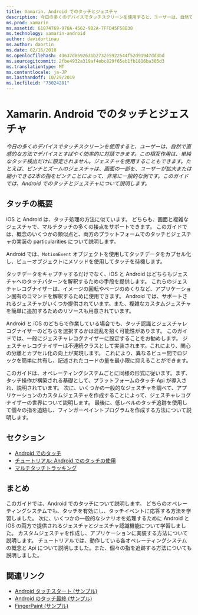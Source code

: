 ```yaml
---
title: Xamarin. Android でのタッチとジェスチャ
description: 今日の多くのデバイスでタッチスクリーンを使用すると、ユーザーは、自然で直感的な方法でデバイスとすばやく効率的に対話できます。 この相互作用は、単純なタッチ検出だけに限定されません。ジェスチャを使用することもできます。 たとえば、ピンチとズームのジェスチャは、画面の一部を、ユーザーが拡大または縮小できる2本の指をピンチことによって、非常に一般的な例です。このガイドでは、Android でのタッチとジェスチャについて説明します。
ms.prod: xamarin
ms.assetid: 61874769-978A-4562-9B2A-7FFD45F58B38
ms.technology: xamarin-android
author: davidortinau
ms.author: daortin
ms.date: 02/16/2018
ms.openlocfilehash: 43637d8592631b2732e5922544f52d91947dd3bd
ms.sourcegitcommit: 2fbe4932a319af4ebc829f65eb1fb1816ba305d3
ms.translationtype: MT
ms.contentlocale: ja-JP
ms.lasthandoff: 10/29/2019
ms.locfileid: "73024281"
---
```

# <a name="touch-and-gestures-in-xamarinandroid"></a>Xamarin. Android でのタッチとジェスチャ

_今日の多くのデバイスでタッチスクリーンを使用すると、ユーザーは、自然で直感的な方法でデバイスとすばやく効率的に対話できます。この相互作用は、単純なタッチ検出だけに限定されません。ジェスチャを使用することもできます。たとえば、ピンチとズームのジェスチャは、画面の一部を、ユーザーが拡大または縮小できる2本の指をピンチことによって、非常に一般的な例です。このガイドでは、Android でのタッチとジェスチャについて説明します。_

## <a name="touch-overview"></a>タッチの概要

iOS と Android は、タッチ処理の方法に似ています。 どちらも、画面と複雑なジェスチャで、マルチタッチの多くの接点をサポートできます。 このガイドでは、概念のいくつかの類似点と、両方のプラットフォームでのタッチとジェスチャの実装の particularities について説明します。

Android では、`MotionEvent` オブジェクトを使用してタッチデータをカプセル化し、ビューオブジェクトにメソッドを使用してタッチを待機します。

タッチデータをキャプチャするだけでなく、iOS と Android はどちらもジェスチャへのタッチパターンを解釈するための手段を提供します。 これらのジェスチャレコグナイザーは、イメージの回転やページのめくりなど、アプリケーション固有のコマンドを解釈するために使用できます。 Android では、サポートされるジェスチャがいくつか提供されています。また、複雑なカスタムジェスチャを簡単に追加するためのリソースも用意されています。

Android と iOS のどちらで作業している場合でも、タッチ認識とジェスチャレコグナイザーのどちらを選択するかは混乱を招く可能性があります。 このガイドでは、一般にジェスチャレコグナイザーに設定することをお勧めします。 ジェスチャレコグナイザーは不連続クラスとして実装されます。これにより、関心の分離とカプセル化の向上が実現します。 これにより、異なるビュー間でロジックを簡単に共有し、記述されたコードの量を最小限に抑えることができます。

このガイドは、オペレーティングシステムごとに同様の形式に従います。まず、タッチ操作が構築される基礎として、プラットフォームのタッチ Api が導入され、説明されています。 次に、いくつかの一般的なジェスチャを調べて、アプリケーションのカスタムジェスチャを作成することによって、ジェスチャレコグナイザーの世界について説明します。 最後に、低レベルのタッチ追跡を使用して個々の指を追跡し、フィンガーペイントプログラムを作成する方法について説明します。

## <a name="sections"></a>セクション

- [Android でのタッチ](~/android/app-fundamentals/touch/android-touch-walkthrough.md)
- [チュートリアル: Android でのタッチの使用](~/android/app-fundamentals/touch/android-touch-walkthrough.md)
- [マルチタッチトラッキング](touch-tracking.md)

## <a name="summary"></a>まとめ

このガイドでは、Android でのタッチについて説明します。 どちらのオペレーティングシステムでも、タッチを有効にし、タッチイベントに応答する方法を学習しました。 次に、いくつかの一般的なシナリオを処理するために Android と iOS の両方で提供されるジェスチャとジェスチャ認識機能について学習しました。 カスタムジェスチャを作成し、アプリケーションに実装する方法について説明します。 チュートリアルでは、動作している各オペレーティングシステムの概念と Api について説明しました。また、個々の指を追跡する方法についても説明しました。

## <a name="related-links"></a>関連リンク

- [Android タッチスタート (サンプル)](https://docs.microsoft.com/samples/xamarin/monodroid-samples/applicationfundamentals-touch-start)
- [Android のタッチ最終 (サンプル)](https://docs.microsoft.com/samples/xamarin/monodroid-samples/applicationfundamentals-touch-final)
- [FingerPaint (サンプル)](https://docs.microsoft.com/samples/xamarin/monodroid-samples/applicationfundamentals-fingerpaint)
